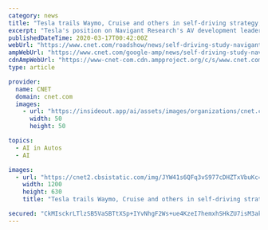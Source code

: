 ```yaml
---
category: news
title: "Tesla trails Waymo, Cruise and others in self-driving strategy, study claims"
excerpt: "Tesla's position on Navigant Research's AV development leaderboard is just about at the bottom. Waymo continues to lead the pack in terms of both vision and execution, according to Navigant's leaderboard."
publishedDateTime: 2020-03-17T00:42:00Z
webUrl: "https://www.cnet.com/roadshow/news/self-driving-study-navigant-research-tesla-waymo-cruise/"
ampWebUrl: "https://www.cnet.com/google-amp/news/self-driving-study-navigant-research-tesla-waymo-cruise/"
cdnAmpWebUrl: "https://www-cnet-com.cdn.ampproject.org/c/s/www.cnet.com/google-amp/news/self-driving-study-navigant-research-tesla-waymo-cruise/"
type: article

provider:
  name: CNET
  domain: cnet.com
  images:
    - url: "https://insideout.app/ai/assets/images/organizations/cnet.com-50x50.jpg"
      width: 50
      height: 50

topics:
  - AI in Autos
  - AI

images:
  - url: "https://cnet2.cbsistatic.com/img/JYW41s6QFq3vS977cDHZTxVbuKc=/2019/08/20/1ad7f55f-6c1a-4d83-b8e5-b2d40024b32c/waymo-florida-ogi.jpg"
    width: 1200
    height: 630
    title: "Tesla trails Waymo, Cruise and others in self-driving strategy, study claims"

secured: "CkMIsckrLTlzSB5VaSBTtXSp+IYvNhgF2Ws+ue4KzeI7hemxhSHkZU7isM3akAAbFTJ+bythnM3Mnk+f9xnv7Mt/uRay1dEaq/AL1zGmcIGCvMQCTym87V3ZnEatzkOtuvP/yRW1T7Yc9WSAsVecp93PGakPedjpgpWnyIcwtnvmbTxsDBCsLQcWVNS0vpJ+OaQpG/81+xagewJH3jsqqrjqlE3SSPqpdlu52xVMp11Sogc47Xk3AZdL0L3iwe1Dss1SB8OcOLja2SwFXnP7gdjvq5pNVt1C0FhNnmyXibQIwuutVQNA8KMH9aBfDBAXPYZPDGsUN1AJKQEiqjkXTrztrOLjR7tQu2kcga8nzRdlpRjCF8HRUJRp5wvXaKTshfMEuiMD6+Nte2g5NqbOC8qABgXSBUh/b2IsJyEGkiHrPEzfTE6wTEihAmLm3b/SCM+6cnflh2Woth2Mcf0BUs034TZhtRL9IXxQOVdhYh4=;jGVrRrRUGHs4WB7MHLr4mw=="
---
```


